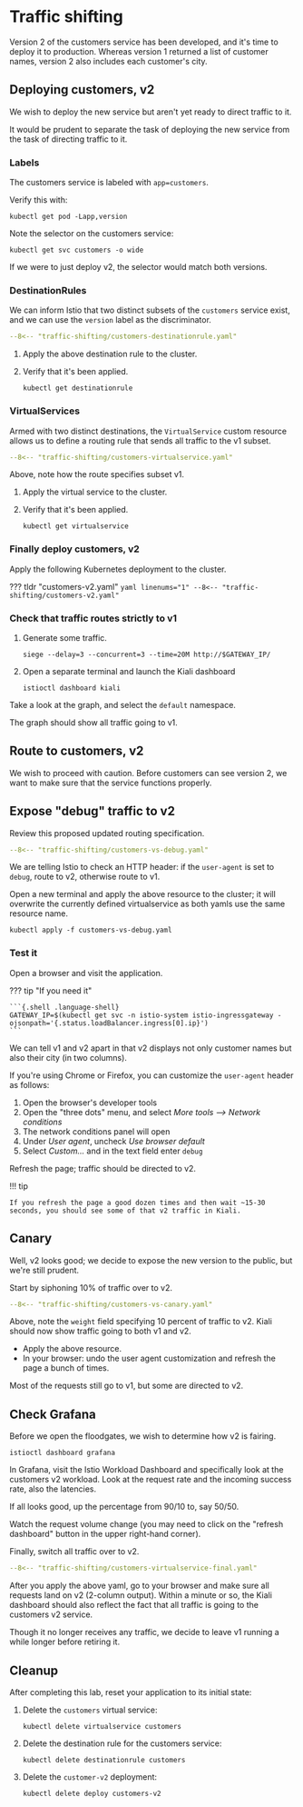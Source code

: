 # Traffic shifting

Version 2 of the customers service has been developed, and it's time to deploy it to production.
Whereas version 1 returned a list of customer names, version 2 also includes each customer's city.

## Deploying customers, v2

We wish to deploy the new service but aren't yet ready to direct traffic to it.

It would be prudent to separate the task of deploying the new service from the task of directing traffic to it.

### Labels

The customers service is labeled with `app=customers`.

Verify this with:

```{.shell .language-shell}
kubectl get pod -Lapp,version
```

Note the selector on the customers service:

```{.shell .language-shell}
kubectl get svc customers -o wide
```

If we were to just deploy v2, the selector would match both versions.

### DestinationRules

We can inform Istio that two distinct subsets of the `customers` service exist, and we can use the `version` label as the discriminator.

```yaml linenums="1" title="customers-destinationrule.yaml"
--8<-- "traffic-shifting/customers-destinationrule.yaml"
```

1. Apply the above destination rule to the cluster.

1. Verify that it's been applied.

    ```{.shell .language-shell}
    kubectl get destinationrule
    ```

### VirtualServices

Armed with two distinct destinations, the `VirtualService` custom resource allows us to define a routing rule that sends all traffic to the v1 subset.

```yaml linenums="1" title="customers-virtualservice.yaml"
--8<-- "traffic-shifting/customers-virtualservice.yaml"
```

Above, note how the route specifies subset v1.

1. Apply the virtual service to the cluster.

1. Verify that it's been applied.

    ```{.shell .language-shell}
    kubectl get virtualservice 
    ```

### Finally deploy customers, v2

Apply the following Kubernetes deployment to the cluster.

??? tldr "customers-v2.yaml"
    ```yaml linenums="1"
    --8<-- "traffic-shifting/customers-v2.yaml"
    ```

### Check that traffic routes strictly to v1

1. Generate some traffic.

    ```{.shell .language-shell}
    siege --delay=3 --concurrent=3 --time=20M http://$GATEWAY_IP/
    ```

1. Open a separate terminal and launch the Kiali dashboard

    ```{.shell .language-shell}
    istioctl dashboard kiali
    ```

Take a look at the graph, and select the `default` namespace.

The graph should show all traffic going to v1.

## Route to customers, v2

We wish to proceed with caution.  Before customers can see version 2, we want to make sure that the service functions properly.

## Expose "debug" traffic to v2

Review this proposed updated routing specification.

```yaml linenums="1" title="customers-vs-debug.yaml"
--8<-- "traffic-shifting/customers-vs-debug.yaml"
```

We are telling Istio to check an HTTP header:  if the `user-agent` is set to `debug`, route to v2, otherwise route to v1.

Open a new terminal and apply the above resource to the cluster; it will overwrite the currently defined virtualservice as both yamls use the same resource name.

```{.shell .language-shell}
kubectl apply -f customers-vs-debug.yaml
```

### Test it

Open a browser and visit the application.

??? tip "If you need it"

    ```{.shell .language-shell}
    GATEWAY_IP=$(kubectl get svc -n istio-system istio-ingressgateway -ojsonpath='{.status.loadBalancer.ingress[0].ip}')
    ```

We can tell v1 and v2 apart in that v2 displays not only customer names but also their city (in two columns).

If you're using Chrome or Firefox, you can customize the `user-agent` header as follows:

1. Open the browser's developer tools
2. Open the "three dots" menu, and select _More tools --> Network conditions_
3. The network conditions panel will open
4. Under _User agent_, uncheck _Use browser default_
5. Select _Custom..._ and in the text field enter `debug`

Refresh the page; traffic should be directed to v2.

!!! tip

    If you refresh the page a good dozen times and then wait ~15-30 seconds, you should see some of that v2 traffic in Kiali.

## Canary

Well, v2 looks good; we decide to expose the new version to the public, but we're still prudent.

Start by siphoning 10% of traffic over to v2.

```yaml linenums="1" title="customers-vs-canary.yaml"
--8<-- "traffic-shifting/customers-vs-canary.yaml"
```

Above, note the `weight` field specifying 10 percent of traffic to v2.
Kiali should now show traffic going to both v1 and v2.

- Apply the above resource.
- In your browser:  undo the user agent customization and refresh the page a bunch of times.

Most of the requests still go to v1, but some are directed to v2.

## Check Grafana

Before we open the floodgates, we wish to determine how v2 is fairing.

```{.shell .language-shell}
istioctl dashboard grafana
```

In Grafana, visit the Istio Workload Dashboard and specifically look at the customers v2 workload.
Look at the request rate and the incoming success rate, also the latencies.

If all looks good, up the percentage from 90/10 to, say 50/50.

Watch the request volume change (you may need to click on the "refresh dashboard" button in the upper right-hand corner).

Finally, switch all traffic over to v2.

```yaml linenums="1" title="customers-virtualservice-final.yaml"
--8<-- "traffic-shifting/customers-virtualservice-final.yaml"
```

After you apply the above yaml, go to your browser and make sure all requests land on v2 (2-column output).
Within a minute or so, the Kiali dashboard should also reflect the fact that all traffic is going to the customers v2 service.

Though it no longer receives any traffic, we decide to leave v1 running a while longer before retiring it.


## Cleanup

After completing this lab, reset your application to its initial state:

1. Delete the `customers` virtual service:

    ```shell
    kubectl delete virtualservice customers
    ```

1. Delete the destination rule for the customers service:

    ```shell
    kubectl delete destinationrule customers
    ```

1. Delete the `customer-v2` deployment:

    ```shell
    kubectl delete deploy customers-v2
    ```
